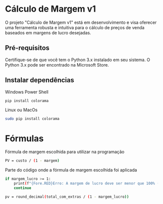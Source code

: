 # Cálculo de Margem v1

O projeto "Cálculo de Margem v1" está em desenvolvimento e visa oferecer uma ferramenta robusta e intuitiva para o cálculo de preços de venda baseados em margens de lucro desejadas.

## Pré-requisitos

Certifique-se de que você tem o Python 3.x instalado em seu sistema. O Python 3.x pode ser encontrado na Microsoft Store.

## Instalar dependências

Windows Power Shell
```bash
pip install colorama
```

Linux ou MacOs
```bash
sudo pip install colorama
```

# Fórmulas

Fórmula de margem escolhida para utilizar na programação
```bash
PV = custo / (1 - margem)
```

Parte do código onde a fórmula de margem escolhida foi aplicada
```bash
if margem_lucro >= 1:
    print(f"{Fore.RED}Erro: A margem de lucro deve ser menor que 100% (até 99,99%). A fórmula PV = custo / (1 - margem) resulta em divisão por zero quando a margem é 100% ou mais. Por favor, insira um valor menor.")
    continue

pv = round_decimal(total_com_extras / (1 - margem_lucro))
```

